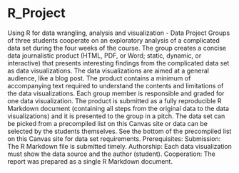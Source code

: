 # R_Project
Using R for data wrangling, analysis and visualization - Data Project Groups of three students cooperate on an exploratory analysis of a complicated data set during the four weeks of the course. The group creates a concise data journalistic product (HTML, PDF, or Word; static, dynamic, or interactive) that presents interesting findings from the complicated data set as data visualizations. The data visualizations are aimed at a general audience, like a blog post. The product contains a minimum of accompanying text required to understand the contents and limitations of the data visualizations. Each group member is responsible and graded for one data visualization. The product is submitted as a fully reproducible R Markdown document (containing all steps from the original data to the data visualizations) and it is presented to the group in a pitch.  The data set can be picked from a precompiled list on this Canvas site or data can be selected by the students themselves. See the bottom of the precompiled list on this Canvas site for data set requirements.  Prerequisites:  Submission: The R Markdown file is submitted timely. Authorship: Each data visualization must show the data source and the author (student). Cooperation: The report was prepared as a single R Markdown document.
